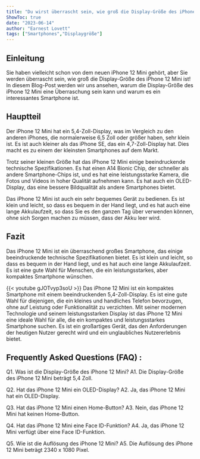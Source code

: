 ```yaml
---
title: "Du wirst überrascht sein, wie groß die Display-Größe des iPhone 12 Mini ist!"
ShowToc: true 
date: "2023-06-14"
author: "Earnest Lovett" 
tags: ["Smartphones","Displaygröße"]
---
```

## Einleitung

Sie haben vielleicht schon von dem neuen iPhone 12 Mini gehört, aber Sie werden überrascht sein, wie groß die Display-Größe des iPhone 12 Mini ist! In diesem Blog-Post werden wir uns ansehen, warum die Display-Größe des iPhone 12 Mini eine Überraschung sein kann und warum es ein interessantes Smartphone ist.

## Hauptteil

Der iPhone 12 Mini hat ein 5,4-Zoll-Display, was im Vergleich zu den anderen iPhones, die normalerweise 6,5 Zoll oder größer haben, sehr klein ist. Es ist auch kleiner als das iPhone SE, das ein 4,7-Zoll-Display hat. Dies macht es zu einem der kleinsten Smartphones auf dem Markt.

Trotz seiner kleinen Größe hat das iPhone 12 Mini einige beeindruckende technische Spezifikationen. Es hat einen A14 Bionic Chip, der schneller als andere Smartphone-Chips ist, und es hat eine leistungsstarke Kamera, die Fotos und Videos in hoher Qualität aufnehmen kann. Es hat auch ein OLED-Display, das eine bessere Bildqualität als andere Smartphones bietet.

Das iPhone 12 Mini ist auch ein sehr bequemes Gerät zu bedienen. Es ist klein und leicht, so dass es bequem in der Hand liegt, und es hat auch eine lange Akkulaufzeit, so dass Sie es den ganzen Tag über verwenden können, ohne sich Sorgen machen zu müssen, dass der Akku leer wird.

## Fazit

Das iPhone 12 Mini ist ein überraschend großes Smartphone, das einige beeindruckende technische Spezifikationen bietet. Es ist klein und leicht, so dass es bequem in der Hand liegt, und es hat auch eine lange Akkulaufzeit. Es ist eine gute Wahl für Menschen, die ein leistungsstarkes, aber kompaktes Smartphone wünschen.

{{< youtube gJOTvyp3soU >}} 
Das iPhone 12 Mini ist ein kompaktes Smartphone mit einem beeindruckenden 5,4-Zoll-Display. Es ist eine gute Wahl für diejenigen, die ein kleines und handliches Telefon bevorzugen, ohne auf Leistung oder Funktionalität zu verzichten. Mit seiner modernen Technologie und seinem leistungsstarken Display ist das iPhone 12 Mini eine ideale Wahl für alle, die ein kompaktes und leistungsstarkes Smartphone suchen. Es ist ein großartiges Gerät, das den Anforderungen der heutigen Nutzer gerecht wird und ein unglaubliches Nutzererlebnis bietet.

## Frequently Asked Questions (FAQ) :
Q1. Was ist die Display-Größe des iPhone 12 Mini?
A1. Die Display-Größe des iPhone 12 Mini beträgt 5,4 Zoll.

Q2. Hat das iPhone 12 Mini ein OLED-Display?
A2. Ja, das iPhone 12 Mini hat ein OLED-Display.

Q3. Hat das iPhone 12 Mini einen Home-Button?
A3. Nein, das iPhone 12 Mini hat keinen Home-Button.

Q4. Hat das iPhone 12 Mini eine Face ID-Funktion?
A4. Ja, das iPhone 12 Mini verfügt über eine Face ID-Funktion.

Q5. Wie ist die Auflösung des iPhone 12 Mini?
A5. Die Auflösung des iPhone 12 Mini beträgt 2340 x 1080 Pixel.


